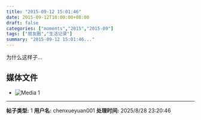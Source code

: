 ```yaml
---
title: "2015-09-12 15:01:46"
date: 2015-09-12T10:00:00+08:00
draft: false
categories: ["moments","2015","2015-09"]
tags: ["朋友圈","生活记录"]
summary: "2015-09-12 15:01:46..."
---
```


为什么这样子…

## 媒体文件

- ![Media 1](/Moments/photos/2015-09-12/201509121501460.jpg)

---

**帖子类型:** 1
**用户名:** chenxueyuan001
**处理时间:** 2025/8/28 23:20:46